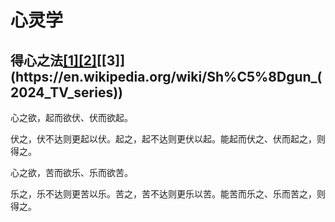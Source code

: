 # 心灵学

## 得心之法[[1]](https://en.wikipedia.org/wiki/Seraphim_Falls)[[2]](https://en.wikipedia.org/wiki/Sherlock_(TV_series))[[3]](https://en.wikipedia.org/wiki/Sh%C5%8Dgun_(2024_TV_series))

心之欲，起而欲伏、伏而欲起。

伏之，伏不达则更起以伏。起之，起不达则更伏以起。能起而伏之、伏而起之，则得之。

心之欲，苦而欲乐、乐而欲苦。

乐之，乐不达则更苦以乐。苦之，苦不达则更乐以苦。能苦而乐之、乐而苦之，则得之。
